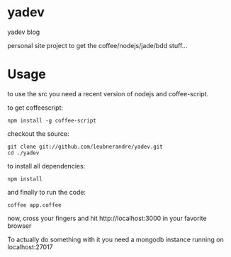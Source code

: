 yadev
=====

yadev blog

personal site project to get the coffee/nodejs/jade/bdd stuff...

# Usage
to use the src you need a recent version of nodejs and coffee-script.

to get coffeescript:

    npm install -g coffee-script

checkout the source:

    git clone git://github.com/leubnerandre/yadev.git
    cd ./yadev

to install all dependencies:

    npm install

and finally to run the code:

    coffee app.coffee

now, cross your fingers and hit http://localhost:3000 in your favorite browser


To actually do something with it you need a mongodb instance running on localhost:27017
